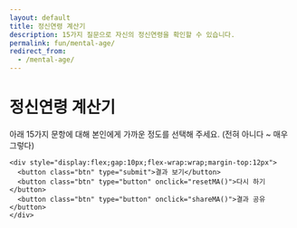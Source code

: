 ```yaml
---
layout: default
title: 정신연령 계산기
description: 15가지 질문으로 자신의 정신연령을 확인할 수 있습니다.
permalink: fun/mental-age/
redirect_from:
  - /mental-age/
---
```


<h1><span class="accent">정신연령</span> 계산기</h1>

<div class="card" style="max-width:900px;margin:0 auto;">
  <p class="note">아래 15가지 문항에 대해 본인에게 가까운 정도를 선택해 주세요. (전혀 아니다 ~ 매우 그렇다)</p>

  <form id="ma-form" onsubmit="event.preventDefault(); calcMA();">
    <div id="quiz"></div>

    <div style="display:flex;gap:10px;flex-wrap:wrap;margin-top:12px">
      <button class="btn" type="submit">결과 보기</button>
      <button class="btn" type="button" onclick="resetMA()">다시 하기</button>
      <button class="btn" type="button" onclick="shareMA()">결과 공유</button>
    </div>
  </form>

  <!-- 전역 결과 박스 사용 -->
  <div id="ma-out" class="result-box"></div>
</div>

<style>
  /* 질문 박스(카드) 스타일 */
  .ma-qbox{
    background:#dce9e4;
    border:1px solid #e5e7eb;
    border-radius:12px;
    padding:18px 16px;
    margin:18px 0;
    box-shadow:0 4px 10px rgba(0,0,0,0.04);
    transition:transform .15s ease, box-shadow .15s ease;
  }
  .ma-qbox:hover{ transform:translateY(-2px); box-shadow:0 6px 16px rgba(0,0,0,0.08); }

  .ma-q{ font-size:19px; font-weight:600; margin:0 0 12px; color:#222; line-height:1.5; }

  .ma-scale{ display:flex; flex-wrap:wrap; gap:10px; align-items:center; }
  .ma-scale label{
    background:#e9e7dc; border:1px solid #e5e7eb; border-radius:8px;
    padding:8px 10px; cursor:pointer; font-size:15px; display:inline-flex; align-items:center; gap:6px;
    transition:background .2s, border-color .2s;
  }
  .ma-scale input{ accent-color:#ff6a00; }
  .ma-scale label:hover{ background:#fff4e6; border-color:#ffddb0; }

  .ma-legend{ font-size:13px; color:#6b7280; margin-top:6px; }
</style>

<script>
  // 15개 문항
  const QUESTIONS = [
    "새로운 것보다는 익숙한 것을 선호한다.",
    "감정보다 이성을 우선하여 결정한다.",
    "계획표를 세우고 그에 맞춰 움직이는 편이다.",
    "실수했을 때 빠르게 인정하고 수정한다.",
    "주변의 시선보다 스스로의 기준을 더 중요하게 여긴다.",
    "중요하지 않은 일은 과감히 미룬다.",
    "돈 관리(예산/저축/지출)를 꾸준히 한다.",
    "타인의 입장을 고려해 말을 고른다.",
    "건강(수면/운동/식습관)을 일정하게 관리한다.",
    "감정적으로 힘들 때 도움을 요청할 줄 안다.",
    "장기 목표와 단기 목표를 구분해 실행한다.",
    "실패를 학습 기회로 받아들이는 편이다.",
    "SNS/알림에 즉각 반응하지 않아도 괜찮다.",
    "관계에서 경계(바운더리)를 설정할 줄 안다.",
    "내가 통제할 수 없는 일은 내려놓는다."
  ];

  const SCALE = [
    {v:1, label:"전혀 아니다"},
    {v:2, label:"아니다"},
    {v:3, label:"보통"},
    {v:4, label:"그렇다"},
    {v:5, label:"매우 그렇다"},
  ];

  // 문항 렌더링
  (function renderQuiz(){
    const box = document.getElementById('quiz');
    QUESTIONS.forEach((q, i) => {
      const wrap = document.createElement('div');
      wrap.className = 'ma-qbox';

      const p = document.createElement('p');
      p.className = 'ma-q';
      p.textContent = `${i+1}. ${q}`;
      wrap.appendChild(p);

      const scale = document.createElement('div');
      scale.className = 'ma-scale';
      SCALE.forEach(s => {
        const id = `q${i}_${s.v}`;
        const lab = document.createElement('label');
        lab.setAttribute('for', id);
        lab.innerHTML = `<input type="radio" name="q${i}" id="${id}" value="${s.v}" required> ${s.label}`;
        scale.appendChild(lab);
      });
      wrap.appendChild(scale);

      const legend = document.createElement('div');
      legend.className = 'ma-legend';
      legend.textContent = "전혀 아니다(1) ~ 매우 그렇다(5)";
      wrap.appendChild(legend);

      box.appendChild(wrap);
    });
  })();

  // 결과 계산
  function calcMA(){
    const form = document.getElementById('ma-form');
    const values = [];
    for(let i=0; i<QUESTIONS.length; i++){
      const sel = form.querySelector(`input[name="q${i}"]:checked`);
      if(!sel){ alert("모든 문항에 응답해 주세요."); return; }
      values.push(parseInt(sel.value,10));
    }
    const total = values.reduce((a,b)=>a+b,0);
    const avg = total / values.length; // 1.0 ~ 5.0

    let band, tag, desc;
    if(avg < 1.4){
      band='10대 초중반'; tag='스파클 ⚡'; desc='호기심 폭발! 신상·놀이·도전이 에너지 원.';
    } else if(avg < 1.8){
      band='10대 후반~20초'; tag='트렌드 메이커 🔥'; desc='새로움에 강하고 실행이 빠른 타입.';
    } else if(avg < 2.2){
      band='20후~30초'; tag='밸런서 🎯'; desc='일·관계·재미의 균형을 잘 맞춥니다.';
    } else if(avg < 2.5){
      band='30중후반'; tag='리얼리스트 🧭'; desc='현실 감각이 뛰어나고 계획적입니다.';
    } else if(avg < 2.8){
      band='40대'; tag='케어테이커 🏡'; desc='안정·책임·내실을 중시하는 마음.';
    } else if(avg < 3.2){
      band='50대'; tag='멘탈 장인 🛠️'; desc='경험에서 나오는 침착함과 통찰.';
    } else {
      band='60대+'; tag='세이지 🌳'; desc='여유와 지혜가 돋보이는 어른 멘탈.';
    }

    const out = document.getElementById('ma-out');
    out.classList.add('show'); // 전역 .result-box 표시
    out.innerHTML = `
      <div style="font-size:18px;margin-bottom:8px;">당신의 정신연령 결과</div>
      <div style="font-size:26px;font-weight:800;margin-bottom:4px;">${band} · <span class="accent">${tag}</span></div>
      <div style="color:#444;margin-bottom:6px;">${desc}</div>
      <div style="color:#6b7280;font-size:14px;">* 재미용 도구입니다. 실제 심리 평가로 사용하지 마세요.</div>
    `;
  }

  function resetMA(){
    document.getElementById('ma-form').reset();
    const out = document.getElementById('ma-out');
    out.classList.remove('show');
    out.innerHTML = '';
  }

  function shareMA(){
    const txt = document.getElementById('ma-out').innerText || "나의 정신연령을 확인해 보세요!";
    const url = location.href;
    if (navigator.share) {
      navigator.share({ title:"정신연령 계산기", text:txt, url });
    } else {
      navigator.clipboard.writeText(`${txt}\n${url}`).then(()=>{
        alert("결과와 링크가 클립보드에 복사되었습니다.");
      });
    }
  }
</script>
